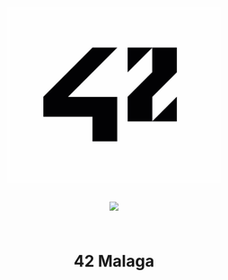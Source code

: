 <br />
<div align="center">
  <a href="https://amiguelmoreno.github.io/IOS-Calculator/">
    <img src="42.jpg" alt="Logo" width="380">
  </a>
  <br />
  <br />
  <p align="center">
    <a href="#">
      <img src="https://skillicons.dev/icons?i=vscode,c,vim,git,github" />
    </a>
  </p> 
  <br />
  <h1>42 Malaga</h1>
  <br />
</div>
